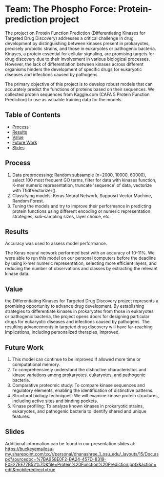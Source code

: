 # Team: The Phospho Force: Protein-prediction project
The project on Protein Function Prediction (Differentiating Kinases for Targeted Drug Discovery) addresses a critical challenge in drug development by distinguishing between kinases present in prokaryotes, precisely probiotic strains, and those in eukaryotes or pathogenic bacteria. Kinases, a protein essential for cellular signaling, are promising targets for drug discovery due to their involvement in various biological processes. However, the lack of differentiation between kinases across different organisms hinders the development of specific drugs for eukaryotic diseases and infections caused by pathogens.
 
The primary objective of this project is to develop robust models that can accurately predict the functions of proteins based on their sequences. We collected protein sequences from Kaggle.com (CAFA 5 Protein Function Prediction) to use as valuable training data for the models.



## Table of Contents

  - [Process](#process)
  - [Results](#results)
  - [Value](#value)
  - [Future Work](#future-work)
  - [Slides](#slides)


## Process

1. Data preprocessing: Random subsample (n=2000, 10000, 60000), select 100 most frequent GO terms, filter for data with kinases function, K-mer numeric representation, truncate 'sequence' of data, vectorize with TfidfVectorizer().
2. Classifying models: Keras Neural Network, Supposrt Vector Machine, Random Forest.
3. Tuning the models and try to improve their performance in predicting protein functions using different encoding or numeric representation strategies, sub-sampling sizes, layer choice, etc.



## Results

Accuracy was used to assess model performance. 

The Keras neural network performed best with an accuracy of 10-11%. We were able to run this model on our personal computers before the deadline by using k-mer numeric representation, selecting more efficient layers, and reducing the number of observations and classes by extracting the relevant kinase data.


## Value

the Differentiating Kinases for Targeted Drug Discovery project represents a promising opportunity to advance drug development. By establishing strategies to differentiate kinases in prokaryotes from those in eukaryotes or pathogenic bacteria, the project opens doors for designing particular drugs for eukaryotic diseases and infections caused by pathogens. The resulting advancements in targeted drug discovery will have far-reaching implications, including personalized therapies, improved.

## Future Work

1. This model can continue to be improved if allowed more time or computational memory.
2. To comprehensively understand the distinctive characteristics and kinase variations among prokaryotes, eukaryotes, and pathogenic bacteria. 
3. Comparative proteomic study: To compare kinase sequences and regulatory elements, enabling the identification of distinctive patterns.
4. Structural biology techniques:  We will examine kinase protein structures, including active sites and binding pockets. 
5. Kinase profiling: To analyze known kinases in prokaryotic strains, eukaryotes, and pathogenic bacteria to identify shared and unique features. 

## Slides

Additional information can be found in our presentation slides at: https://buckeyemailosu-my.sharepoint.com/:p:/r/personal/dhanashree_1_osu_edu/_layouts/15/Doc.aspx?sourcedoc=%7BA958E0F2-BA24-457D-8319-F0E27EE77B52%7D&file=Protein%20Function%20Prediction.pptx&action=edit&mobileredirect=true
